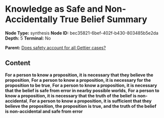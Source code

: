 # Knowledge as Safe and Non-Accidentally True Belief Summary

**Node Type:** synthesis
**Node ID:** bec35821-6bef-402f-b430-803485b5e2da
**Depth:** 5
**Terminal:** No

**Parent:** [Does safety account for all Gettier cases?](does-safety-account-for-all-gettier-cases-antithesis-8ab9b8db-f35e-43a8-b1d4-2b7b83e0fd63.md)

## Content

**For a person to know a proposition, it is necessary that they believe the proposition**, **For a person to know a proposition, it is necessary for the proposition to be true**, **For a person to know a proposition, it is necessary that the belief is safe from error in nearby possible worlds**, **For a person to know a proposition, it is necessary that the truth of the belief is non-accidental**, **For a person to know a proposition, it is sufficient that they believe the proposition, the proposition is true, and the truth of the belief is non-accidental and safe from error**

